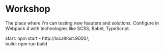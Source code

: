 # Workshop

The place where i'm can testing new feauters and solutions. Configure in Webpack 4 with technologies like SCSS, Babel, TypeScript.

start: npm start - http://localhost:9000/; <br>
build: npm run build

